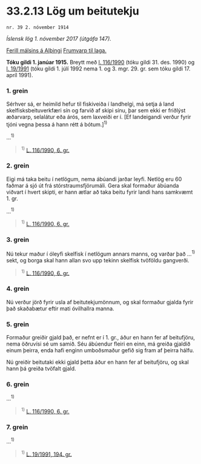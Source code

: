 # 33.2.13 Lög um beitutekju

`nr. 39 2. nóvember 1914`

_Íslensk lög 1. nóvember 2017 (útgáfa 147)._

[Ferill málsins á Alþingi](https://www.althingi.is/thingstorf/thingmalalistar-eftir-thingum/ferill/?ltg=25&mnr=16)
[Frumvarp til laga.](https://www.althingi.is/altext/25/s/pdf/0022.pdf)

**Tóku gildi 1. janúar 1915.**
Breytt með
[l. 116/1990](https://althingi.is/altext/stjt/1990.116.html) (tóku gildi 31. des. 1990) og
[l. 19/1991](https://althingi.is/altext/stjt/1991.019.html) (tóku gildi 1. júlí 1992 nema 1. og 3. mgr. 29. gr. sem tóku gildi 17. apríl 1991).

### 1. grein

Sérhver sá, er heimild hefur til fiskiveiða í landhelgi, má setja á land skelfisksbeituverkfæri sín og farvið af skipi sínu, þar sem ekki er friðlýst æðarvarp, selalátur eða árós, sem laxveiði er í. [Ef landeigandi verður fyrir tjóni vegna þessa á hann rétt á bótum.]<sup>1)</sup> 

…<sup>1)</sup> 

> <sup>1)</sup> [L. 116/1990, 6. gr.](https://althingi.is/altext/stjt/1990.116.html)

### 2. grein

Eigi má taka beitu í netlögum, nema ábúandi jarðar leyfi. Netlög eru 60 faðmar á sjó út frá stórstraumsfjörumáli. Gera skal formaður ábúanda viðvart í hvert skipti, er hann ætlar að taka beitu fyrir landi hans samkvæmt 1. gr.

…<sup>1)</sup> 

> <sup>1)</sup> [L. 116/1990, 6. gr.](https://althingi.is/altext/stjt/1990.116.html)

### 3. grein

Nú tekur maður í óleyfi skelfisk í netlögum annars manns, og varðar það …<sup>1)</sup> sekt, og borga skal hann allan svo upp tekinn skelfisk tvöföldu gangverði.

> <sup>1)</sup> [L. 116/1990, 6. gr.](https://althingi.is/altext/stjt/1990.116.html)

### 4. grein

Nú verður jörð fyrir usla af beitutekjumönnum, og skal formaður gjalda fyrir það skaðabætur eftir mati óvilhallra manna.

### 5. grein

Formaður greiðir gjald það, er nefnt er í 1. gr., áður en hann fer af beitufjöru, nema öðruvísi sé um samið. Séu ábúendur fleiri en einn, má greiða gjaldið einum þeirra, enda hafi enginn umboðsmaður gefið sig fram af þeirra hálfu.

Nú greiðir beitutaki ekki gjald þetta áður en hann fer af beitufjöru, og skal hann þá greiða tvöfalt gjald.

### 6. grein

…<sup>1)</sup> 

> <sup>1)</sup> [L. 116/1990, 6. gr.](https://althingi.is/altext/stjt/1990.116.html)

### 7. grein

…<sup>1)</sup> 

> <sup>1)</sup> [L. 19/1991, 194. gr.](https://althingi.is/altext/stjt/1991.019.html)
